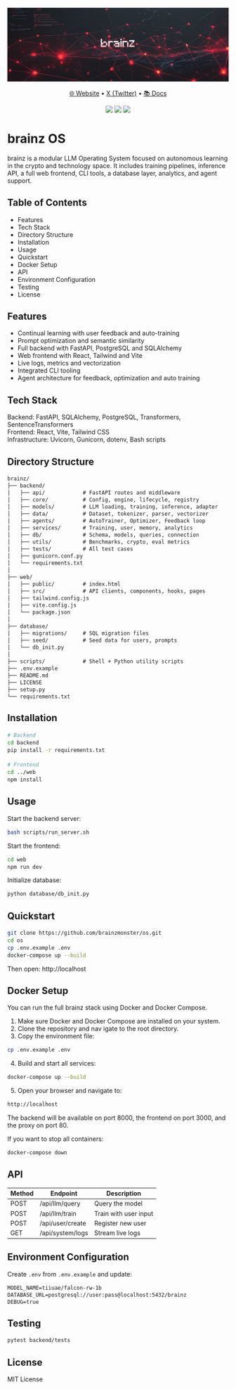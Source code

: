 <p align="center">
  <img src="./img/logo.png">
</p>

<p align="center">
  <a href="https://brainz.monster/">🌐 Website</a> •
  <a href="https://x.com/brainzmonster">X (Twitter)</a> •
  <a href="https://brainz.gitbook.io/os">📚 Docs</a>
</p>

<p align="center">
  <img src="https://img.shields.io/badge/Built_with-FastAPI-green?style=flat-square">
  <img src="https://img.shields.io/badge/Frontend-React-blue?style=flat-square">
  <img src="https://img.shields.io/badge/License-MIT-lightgrey?style=flat-square">
</p>

# brainz OS

brainz is a modular LLM Operating System focused on autonomous learning in the crypto and technology space. It includes training pipelines, inference API, a full web frontend, CLI tools, a database layer, analytics, and agent support.

## Table of Contents

- Features
- Tech Stack
- Directory Structure
- Installation
- Usage
- Quickstart
- Docker Setup
- API
- Environment Configuration
- Testing
- License

## Features

- Continual learning with user feedback and auto-training  
- Prompt optimization and semantic similarity  
- Full backend with FastAPI, PostgreSQL and SQLAlchemy  
- Web frontend with React, Tailwind and Vite  
- Live logs, metrics and vectorization  
- Integrated CLI tooling  
- Agent architecture for feedback, optimization and auto training  

## Tech Stack

Backend: FastAPI, SQLAlchemy, PostgreSQL, Transformers, SentenceTransformers  
Frontend: React, Vite, Tailwind CSS  
Infrastructure: Uvicorn, Gunicorn, dotenv, Bash scripts

## Directory Structure

```
brainz/
├── backend/
│   ├── api/            # FastAPI routes and middleware
│   ├── core/           # Config, engine, lifecycle, registry
│   ├── models/         # LLM loading, training, inference, adapter
│   ├── data/           # Dataset, tokenizer, parser, vectorizer
│   ├── agents/         # AutoTrainer, Optimizer, Feedback loop
│   ├── services/       # Training, user, memory, analytics
│   ├── db/             # Schema, models, queries, connection
│   ├── utils/          # Benchmarks, crypto, eval metrics
│   ├── tests/          # All test cases
│   ├── gunicorn.conf.py
│   └── requirements.txt
│
├── web/
│   ├── public/         # index.html
│   ├── src/            # API clients, components, hooks, pages
│   ├── tailwind.config.js
│   ├── vite.config.js
│   └── package.json
│
├── database/
│   ├── migrations/     # SQL migration files
│   ├── seed/           # Seed data for users, prompts
│   └── db_init.py
│
├── scripts/            # Shell + Python utility scripts
├── .env.example
├── README.md
├── LICENSE
├── setup.py
└── requirements.txt
```

## Installation

```bash
# Backend
cd backend
pip install -r requirements.txt

# Frontend
cd ../web
npm install
```

## Usage

Start the backend server:

```bash
bash scripts/run_server.sh
```

Start the frontend:

```bash
cd web
npm run dev
```

Initialize database:

```bash
python database/db_init.py
```

## Quickstart

```bash
git clone https://github.com/brainzmonster/os.git
cd os
cp .env.example .env
docker-compose up --build
```

Then open: http://localhost

## Docker Setup

You can run the full brainz stack using Docker and Docker Compose.

1. Make sure Docker and Docker Compose are installed on your system.
2. Clone the repository and nav
igate to the root directory.
3. Copy the environment file:
```bash
cp .env.example .env
```

4. Build and start all services:

```bash
docker-compose up --build
```

5. Open your browser and navigate to:

```bash
http://localhost
```

The backend will be available on port 8000, the frontend on port 3000, and the proxy on port 80.

If you want to stop all containers:

```bash
docker-compose down
```


## API

| Method | Endpoint         | Description                |
|--------|------------------|----------------------------|
| POST   | /api/llm/query   | Query the model            |
| POST   | /api/llm/train   | Train with user input      |
| POST   | /api/user/create | Register new user          |
| GET    | /api/system/logs | Stream live logs           |

## Environment Configuration

Create `.env` from `.env.example` and update:

```
MODEL_NAME=tiiuae/falcon-rw-1b
DATABASE_URL=postgresql://user:pass@localhost:5432/brainz
DEBUG=true
```

## Testing

```bash
pytest backend/tests
```

## License

MIT License